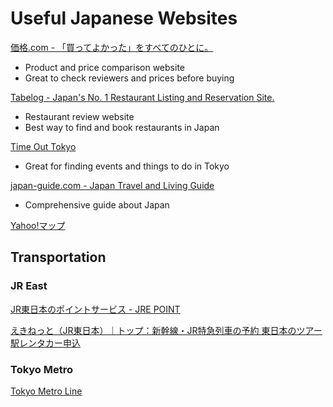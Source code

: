 # Useful Japanese Websites

[価格.com - 「買ってよかった」をすべてのひとに。](https://kakaku.com/)
* Product and price comparison website
* Great to check reviewers and prices before buying

[Tabelog - Japan's No. 1 Restaurant Listing and Reservation Site.](https://tabelog.com/en/)
* Restaurant review website
* Best way to find and book restaurants in Japan

[Time Out Tokyo](https://www.timeout.com/tokyo/city-life/your-guide-to-living-in-tokyo)
* Great for finding events and things to do in Tokyo

[japan-guide.com - Japan Travel and Living Guide](https://www.japan-guide.com/e/e625.html)
* Comprehensive guide about Japan

[Yahoo!マップ](https://map.yahoo.co.jp/)


## Transportation


### JR East

[JR東日本のポイントサービス - JRE POINT](https://www.jrepoint.jp/)

[えきねっと（JR東日本）｜トップ：新幹線・JR特急列車の予約 東日本のツアー 駅レンタカー申込](https://www.eki-net.com/Personal/Top/Index)


### Tokyo Metro

[Tokyo Metro Line](https://www.tokyometro.jp/lang_en/index.html)